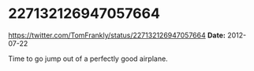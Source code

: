 # 227132126947057664
https://twitter.com/TomFrankly/status/227132126947057664
**Date:** 2012-07-22

Time to go jump out of a perfectly good airplane.
